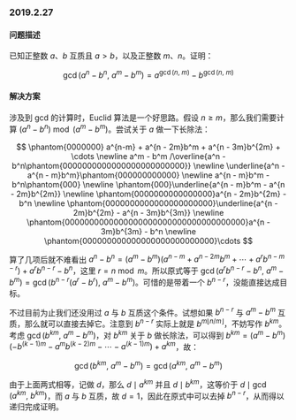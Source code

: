 ### 2019.2.27
#### 问题描述
已知正整数 $a$、$b$ 互质且 $a > b$，以及正整数 $m$、$n$。证明：

$$
\gcd(a^n - b^n,\ a^m - b^m) = a^{\gcd(n,\ m)} - b^{\gcd(n,\ m)}
$$

#### 解决方案
涉及到 gcd 的计算时，Euclid 算法是一个好思路。假设 $n \geqslant m$，那么我们需要计算 $(a^n - b^n) \bmod (a^m - b^m)$。尝试关于 $a$ 做一下长除法：

$$
\phantom{0000000} a^{n-m} + a^{n - 2m}b^m + a^{n - 3m}b^{2m} + \cdots \newline
a^m - b^m /\overline{a^n - b^n\phantom{0000000000000000000000000}} \newline
\underline{a^n - a^{n - m}b^m}\phantom{000000000000} \newline
a^{n - m}b^m - b^n\phantom{000} \newline
\phantom{000}\underline{a^{n - m}b^m - a^{n - 2m}b^{2m}} \newline
\phantom{0000000000000000}a^{n - 2m}b^{2m} - b^n \newline
\phantom{0000000000000000000000}\underline{a^{n - 2m}b^{2m} - a^{n - 3m}b^{3m}} \newline
\phantom{0000000000000000000000000000000000000}a^{n - 3m}b^{3m} - b^n \newline
\phantom{000000000000000000000000000}\cdots
$$

算了几项后就不难看出 $a^n - b^n = (a^m - b^m)(a^{n-m}+a^{n-2m}b^m+\cdots+a^rb^{n-m-r}) + a^rb^{n-r}-b^n$，这里 $r = n \bmod m$。所以原式等于 $\gcd(a^rb^{n-r}-b^n,\ a^m - b^m) = \gcd(b^{n-r}(a^r-b^r),\ a^m - b^m)$。可惜的是带着一个 $b^{n-r}$，没能直接达成目标。

不过目前为止我们还没用过 $a$ 与 $b$ 互质这个条件。试想如果 $b^{n-r}$ 与 $a^m - b^m$ 互质，那么就可以直接去掉它。注意到 $b^{n - r}$ 实际上就是 $b^{m\lfloor n/m \rfloor}$，不妨写作 $b^{km}$。考虑 $\gcd(b^{km},\ a^m - b^m)$，对 $b^{km}$ 关于 $b$ 做长除法，可以得到 $b^{km} = (a^m - b^m)\left(-b^{(k - 1)m} - a^mb^{(k - 2)m} - \cdots - a^{(k - 1)m}\right) + a^{km}$，故：

$$
\gcd(b^{km},\ a^m - b^m) = \gcd(a^{km},\ a^m - b^m)
$$

由于上面两式相等，记做 $d$，那么 $d\mid a^{km}$ 并且 $d\mid b^{km}$，这等价于 $d \mid \gcd(a^{km},\ b^{km})$，而 $a$ 与 $b$ 互质，故 $d = 1$，因此在原式中可以去掉 $b^{n - r}$，从而得以递归完成证明。